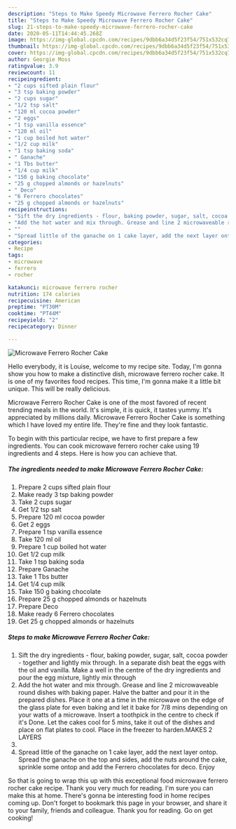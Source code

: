 ```yaml
---
description: "Steps to Make Speedy Microwave Ferrero Rocher Cake"
title: "Steps to Make Speedy Microwave Ferrero Rocher Cake"
slug: 21-steps-to-make-speedy-microwave-ferrero-rocher-cake
date: 2020-05-11T14:44:45.268Z
image: https://img-global.cpcdn.com/recipes/9dbb6a34d5f23f54/751x532cq70/microwave-ferrero-rocher-cake-recipe-main-photo.jpg
thumbnail: https://img-global.cpcdn.com/recipes/9dbb6a34d5f23f54/751x532cq70/microwave-ferrero-rocher-cake-recipe-main-photo.jpg
cover: https://img-global.cpcdn.com/recipes/9dbb6a34d5f23f54/751x532cq70/microwave-ferrero-rocher-cake-recipe-main-photo.jpg
author: Georgie Moss
ratingvalue: 3.9
reviewcount: 11
recipeingredient:
- "2 cups sifted plain flour"
- "3 tsp baking powder"
- "2 cups sugar"
- "1/2 tsp salt"
- "120 ml cocoa powder"
- "2 eggs"
- "1 tsp vanilla essence"
- "120 ml oil"
- "1 cup boiled hot water"
- "1/2 cup milk"
- "1 tsp baking soda"
- " Ganache"
- "1 Tbs butter"
- "1/4 cup milk"
- "150 g baking chocolate"
- "25 g chopped almonds or hazelnuts"
- " Deco"
- "6 Ferrero chocolates"
- "25 g chopped almonds or hazelnuts"
recipeinstructions:
- "Sift the dry ingredients - flour, baking powder, sugar, salt, cocoa powder - together and lightly mix through. In a separate dish beat the eggs with the oil and vanilla. Make a well in the centre of the dry ingredients and pour the egg mixture, lightly mix through"
- "Add the hot water and mix through. Grease and line 2 microwaveable round dishes with baking paper. Halve the batter and pour it in the prepared dishes. Place it one at a time in the microwave on the edge of the glass plate for even baking and let it bake for 7/8 mins depending on your watts of a microwave. Insert a toothpick in the centre to check if it&#39;s Done. Let the cakes cool for 5 mins, take it out of the dishes and place on flat plates to cool. Place in the freezer to harden.MAKES 2 LAYERS"
- ""
- "Spread little of the ganache on 1 cake layer, add the next layer ontop. Spread the ganache on the top and sides, add the nuts around the cake, sprinkle some ontop and add the Ferrero chocolates for deco. Enjoy"
categories:
- Recipe
tags:
- microwave
- ferrero
- rocher

katakunci: microwave ferrero rocher 
nutrition: 174 calories
recipecuisine: American
preptime: "PT30M"
cooktime: "PT44M"
recipeyield: "2"
recipecategory: Dinner

---
```



![Microwave Ferrero Rocher Cake](https://img-global.cpcdn.com/recipes/9dbb6a34d5f23f54/751x532cq70/microwave-ferrero-rocher-cake-recipe-main-photo.jpg)

Hello everybody, it is Louise, welcome to my recipe site. Today, I'm gonna show you how to make a distinctive dish, microwave ferrero rocher cake. It is one of my favorites food recipes. This time, I'm gonna make it a little bit unique. This will be really delicious.

Microwave Ferrero Rocher Cake is one of the most favored of recent trending meals in the world. It's simple, it is quick, it tastes yummy. It's appreciated by millions daily. Microwave Ferrero Rocher Cake is something which I have loved my entire life. They're fine and they look fantastic.




To begin with this particular recipe, we have to first prepare a few ingredients. You can cook microwave ferrero rocher cake using 19 ingredients and 4 steps. Here is how you can achieve that.

<!--inarticleads1-->

##### The ingredients needed to make Microwave Ferrero Rocher Cake:

1. Prepare 2 cups sifted plain flour
1. Make ready 3 tsp baking powder
1. Take 2 cups sugar
1. Get 1/2 tsp salt
1. Prepare 120 ml cocoa powder
1. Get 2 eggs
1. Prepare 1 tsp vanilla essence
1. Take 120 ml oil
1. Prepare 1 cup boiled hot water
1. Get 1/2 cup milk
1. Take 1 tsp baking soda
1. Prepare  Ganache
1. Take 1 Tbs butter
1. Get 1/4 cup milk
1. Take 150 g baking chocolate
1. Prepare 25 g chopped almonds or hazelnuts
1. Prepare  Deco
1. Make ready 6 Ferrero chocolates
1. Get 25 g chopped almonds or hazelnuts




<!--inarticleads2-->

##### Steps to make Microwave Ferrero Rocher Cake:

1. Sift the dry ingredients - flour, baking powder, sugar, salt, cocoa powder - together and lightly mix through. In a separate dish beat the eggs with the oil and vanilla. Make a well in the centre of the dry ingredients and pour the egg mixture, lightly mix through
1. Add the hot water and mix through. Grease and line 2 microwaveable round dishes with baking paper. Halve the batter and pour it in the prepared dishes. Place it one at a time in the microwave on the edge of the glass plate for even baking and let it bake for 7/8 mins depending on your watts of a microwave. Insert a toothpick in the centre to check if it&#39;s Done. Let the cakes cool for 5 mins, take it out of the dishes and place on flat plates to cool. Place in the freezer to harden.MAKES 2 LAYERS
1. 
1. Spread little of the ganache on 1 cake layer, add the next layer ontop. Spread the ganache on the top and sides, add the nuts around the cake, sprinkle some ontop and add the Ferrero chocolates for deco. Enjoy




So that is going to wrap this up with this exceptional food microwave ferrero rocher cake recipe. Thank you very much for reading. I'm sure you can make this at home. There's gonna be interesting food in home recipes coming up. Don't forget to bookmark this page in your browser, and share it to your family, friends and colleague. Thank you for reading. Go on get cooking!
